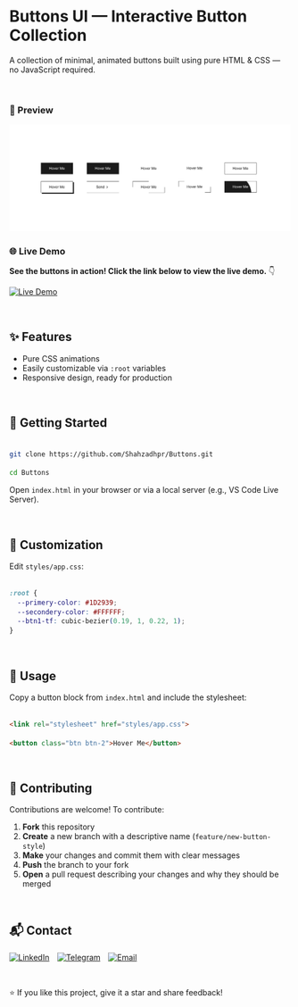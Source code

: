 # Buttons UI — Interactive Button Collection

A collection of minimal, animated buttons built using pure HTML & CSS — no JavaScript required.

&nbsp;

### 📸 Preview

![Preview](image/preview.png)

### 🌐 Live Demo

**See the buttons in action! Click the link below to view the live demo.** 👇

[![Live Demo](https://img.shields.io/badge/View%20Live%20Demo-Click%20Here-007acc?style=for-the-badge&logo=google-chrome&logoColor=white)](https://shahzadhpr.github.io/Buttons)


&nbsp;

## ✨ Features

* Pure CSS animations
* Easily customizable via `:root` variables
* Responsive design, ready for production

&nbsp;

## 🚀 Getting Started

```bash

git clone https://github.com/Shahzadhpr/Buttons.git

cd Buttons

```

Open `index.html` in your browser or via a local server (e.g., VS Code Live Server).

&nbsp;

## 🎨 Customization

Edit `styles/app.css`:

```css

:root {
  --primery-color: #1D2939;
  --secondery-color: #FFFFFF;
  --btn1-tf: cubic-bezier(0.19, 1, 0.22, 1);
}

```

&nbsp;

## 📌 Usage

Copy a button block from `index.html` and include the stylesheet:

```html

<link rel="stylesheet" href="styles/app.css">

<button class="btn btn-2">Hover Me</button>

```

&nbsp;

## 🤝 Contributing

Contributions are welcome! To contribute:

1. **Fork** this repository
2. **Create** a new branch with a descriptive name (`feature/new-button-style`)
3. **Make** your changes and commit them with clear messages
4. **Push** the branch to your fork
5. **Open** a pull request describing your changes and why they should be merged

&nbsp;

## 📬 Contact

<div align="left">
  <a href="https://www.linkedin.com/in/hassanpourshahzad" target="_blank" style="display: inline-block; margin-right: 10px; vertical-align: middle;">
    <img src="https://upload.wikimedia.org/wikipedia/commons/c/ca/LinkedIn_logo_initials.png" height="35" width="35" alt="LinkedIn"/>
  </a>
  <a href="https://t.me/Shahzad_hpr" target="_blank" style="display: inline-block; margin-right: 10px; vertical-align: middle;">
    <img src="https://upload.wikimedia.org/wikipedia/commons/8/82/Telegram_logo.svg" height="35" width="35" alt="Telegram"/>
  </a>
  <a href="mailto:hprshahzad29@gmail.com" target="_blank" style="display: inline-block; margin-right: 10px; vertical-align: middle;">
    <img src="https://upload.wikimedia.org/wikipedia/commons/4/4e/Gmail_Icon.png" height="35" width="35" alt="Email"/>
  </a>
</div>

&nbsp;

⭐ If you like this project, give it a star and share feedback!
